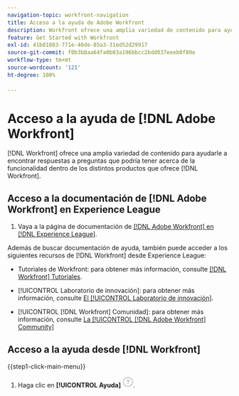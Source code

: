 ```yaml
---
navigation-topic: workfront-navigation
title: Acceso a la ayuda de Adobe Workfront
description: Workfront ofrece una amplia variedad de contenido para ayudarle a encontrar respuestas a preguntas que pueda tener sobre la funcionalidad dentro de los distintos productos que ofrece Workfront.
feature: Get Started with Workfront
exl-id: 41b81083-771e-46de-85a3-31ed52d29917
source-git-commit: f0b3b8aa64fa0b03a196bbcc2bdd037eeeb0f89e
workflow-type: tm+mt
source-wordcount: '121'
ht-degree: 100%

---
```


# Acceso a la ayuda de [!DNL Adobe Workfront]

[!DNL Workfront] ofrece una amplia variedad de contenido para ayudarle a encontrar respuestas a preguntas que podría tener acerca de la funcionalidad dentro de los distintos productos que ofrece [!DNL Workfront].


## Acceso a la documentación de [!DNL Adobe Workfront] en Experience League

1. Vaya a la página de documentación de [[!DNL Adobe Workfront]  en  [!DNL Experience League]](https://experienceleague.adobe.com/es/docs/workfront/using/home).

Además de buscar documentación de ayuda, también puede acceder a los siguientes recursos de [!DNL Workfront] desde Experience League:

* Tutoriales de Workfront: para obtener más información, consulte [[!DNL Workfront] Tutoriales](https://experienceleague.adobe.com/es/docs/workfront-learn/tutorials-workfront/home).

* [!UICONTROL Laboratorio de innovación]: para obtener más información, consulte [El [!UICONTROL Laboratorio de innovación]](https://experienceleaguecommunities.adobe.com/t5/workfront-ideas/idb-p/workfront-ideas).
* [!UICONTROL [!DNL Workfront] Comunidad]: para obtener más información, consulte [La [!UICONTROL [!DNL Adobe Workfront] Community]](https://experienceleaguecommunities.adobe.com/t5/workfront/ct-p/workfront)

## Acceso a la ayuda desde [!DNL Workfront]

{{step1-click-main-menu}}

1. Haga clic en **[!UICONTROL Ayuda]** ![icono de ayuda](assets/help-icon.png).
